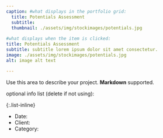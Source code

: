 ```yaml
---
caption: #what displays in the portfolio grid:
  title: Potentials Assessment
  subtitle: 
  thumbnail: ./assets/img/stockimages/potentials.jpg
  
#what displays when the item is clicked:
title: Potentials Assessment
subtitle: subtitle lorem ipsum dolor sit amet consectetur.
image: ./assets/img/stockimages/potentials.jpg
alt: image alt text

---
```

Use this area to describe your project. **Markdown** supported.

optional info list (delete if not using):

{:.list-inline} 
- Date: 
- Client: 
- Category: 

